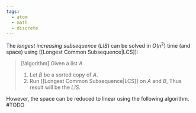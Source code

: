 ```yaml
---
tags:
  - atom
  - math
  - discrete
---
```

The *longest increasing subsequence* (*LIS*) can be solved in $O(n^2)$ time (and space) using [[Longest Common Subsequence|LCS]]:

> [!algorithm]
> Given a list $A$
> 1. Let $B$ be a sorted copy of $A$.
> 2. Run [[Longest Common Subsequence|LCS]] on $A$ and $B$,
> Thus result will be the *LIS*.

However, the space can be reduced to linear using the following algorithm.
#TODO